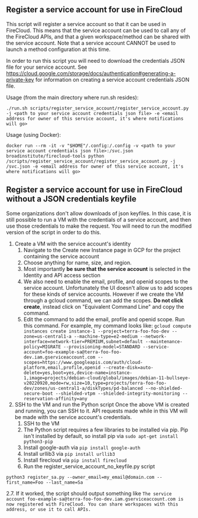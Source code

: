## Register a service account for use in FireCloud
This script will register a service account so that it can be used in FireCloud.  This means that the service account can be used to call any of the FireCloud APIs, and that a given workspace/method can be shared with the service account.  Note that a service account CANNOT be used to launch a method configuration at this time.

In order to run this script you will need to download the credentials JSON file for your service account.  See https://cloud.google.com/storage/docs/authentication#generating-a-private-key for information on creating a service account credentials JSON file.

Usage (from the main directory where run.sh resides):

```./run.sh scripts/register_service_account/register_service_account.py -j <path to your service account credentials json file> -e <email address for owner of this service account, it's where notifications will go>```

Usage (using Docker):

```docker run --rm -it -v "$HOME"/.config:/.config -v <path to your service account credentials json file>:/svc.json broadinstitute/firecloud-tools python /scripts/register_service_account/register_service_account.py -j /svc.json -e <email address for owner of this service account, it's where notifications will go>```

## Register a service account for use in FireCloud without a JSON credentials keyfile
Some organizations don't allow downloads of json keyfiles. In this case, it is still possible to run a VM with the credentials of a service account, and then use those credentials to make the request. You will need to run the modified version of the script in order to do this.

1. Create a VM with the service account's identity
    1. Navigate to the Create new Instance page in GCP for the project containing the service account
    2. Choose anything for name, size, and region. 
    3. Most importantly **be sure that the service account** is selected in the Identity and API access section
    4. We also need to enable the email, profile, and openid scopes to the service account. Unfortunately the UI doesn't allow us to add scopes for these kinds of service accounts. However if we create the VM through a gcloud command, we can add the scopes. **Do not click create**, instead click on "Equivalent Command Line" and copy the command.    
    5.  Edit the command to add the email, profile and openid scope. Run this command. For example, my command looks like:
```gcloud compute instances create instance-1 --project=terra-foo-foo-dev --zone=us-central1-a --machine-type=e2-medium --network-interface=network-tier=PREMIUM,subnet=default --maintenance-policy=MIGRATE --provisioning-model=STANDARD --service-account=foo-example-sa@terra-foo-foo-dev.iam.gserviceaccount.com --scopes=https://www.googleapis.com/auth/cloud-platform,email,profile,openid --create-disk=auto-delete=yes,boot=yes,device-name=instance-1,image=projects/debian-cloud/global/images/debian-11-bullseye-v20220920,mode=rw,size=10,type=projects/terra-foo-foo-dev/zones/us-central1-a/diskTypes/pd-balanced --no-shielded-secure-boot --shielded-vtpm --shielded-integrity-monitoring --reservation-affinity=any```
2. SSH to the VM and run the Python script
Once the above VM is created and running, you can SSH to it. API requests made while in this VM will be made with the service account's credentials. 
    1. SSH to the VM
    2. The Python script requires a few libraries to be installed via pip. Pip isn't installed by default, so install pip via `sudo apt-get install python3-pip`
    3. Install google-auth via `pip install google-auth`
    4. Install urllib3 via `pip install urllib3`
    5. Install firecloud via `pip install firecloud`
    6. Run the register_service_account_no_keyfile.py script    
```
python3 register_sa.py --owner_email=my_email@domain.com --first_name=Foo --last_name=Sa
```
  2.7.  If it worked, the script should output something like
```The service account foo-example-sa@terra-foo-foo-dev.iam.gserviceaccount.com is now registered with FireCloud. You can share workspaces with this address, or use it to call APIs.```
